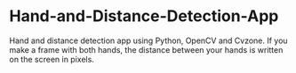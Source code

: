 # Hand-and-Distance-Detection-App
Hand and distance detection app using Python, OpenCV and Cvzone.
If you make a frame with both hands, the distance between your hands is written on the screen in pixels.
